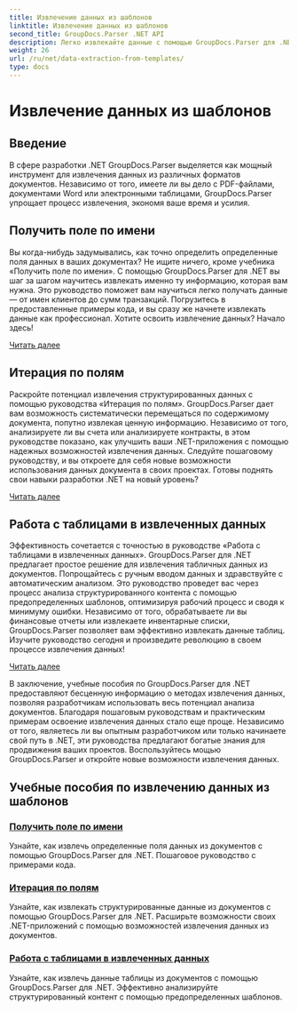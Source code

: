 ```yaml
---
title: Извлечение данных из шаблонов
linktitle: Извлечение данных из шаблонов
second_title: GroupDocs.Parser .NET API
description: Легко извлекайте данные с помощью GroupDocs.Parser для .NET. Научитесь извлекать определенные поля, перебирать данные и работать с таблицами в извлеченном содержимом.
weight: 26
url: /ru/net/data-extraction-from-templates/
type: docs
---
```

# Извлечение данных из шаблонов


## Введение

В сфере разработки .NET GroupDocs.Parser выделяется как мощный инструмент для извлечения данных из различных форматов документов. Независимо от того, имеете ли вы дело с PDF-файлами, документами Word или электронными таблицами, GroupDocs.Parser упрощает процесс извлечения, экономя ваше время и усилия.

## Получить поле по имени

Вы когда-нибудь задумывались, как точно определить определенные поля данных в ваших документах? Не ищите ничего, кроме учебника «Получить поле по имени». С помощью GroupDocs.Parser для .NET вы шаг за шагом научитесь извлекать именно ту информацию, которая вам нужна. Это руководство поможет вам научиться легко получать данные — от имен клиентов до сумм транзакций. Погрузитесь в предоставленные примеры кода, и вы сразу же начнете извлекать данные как профессионал. Хотите освоить извлечение данных? Начало здесь!

[Читать далее](./get-field-by-name/)

## Итерация по полям

Раскройте потенциал извлечения структурированных данных с помощью руководства «Итерация по полям». GroupDocs.Parser дает вам возможность систематически перемещаться по содержимому документа, попутно извлекая ценную информацию. Независимо от того, анализируете ли вы счета или анализируете контракты, в этом руководстве показано, как улучшить ваши .NET-приложения с помощью надежных возможностей извлечения данных. Следуйте пошаговому руководству, и вы откроете для себя новые возможности использования данных документа в своих проектах. Готовы поднять свои навыки разработки .NET на новый уровень?

[Читать далее](./iterate-through-fields/)

## Работа с таблицами в извлеченных данных

Эффективность сочетается с точностью в руководстве «Работа с таблицами в извлеченных данных». GroupDocs.Parser для .NET предлагает простое решение для извлечения табличных данных из документов. Попрощайтесь с ручным вводом данных и здравствуйте с автоматическим анализом. Это руководство проведет вас через процесс анализа структурированного контента с помощью предопределенных шаблонов, оптимизируя рабочий процесс и сводя к минимуму ошибки. Независимо от того, обрабатываете ли вы финансовые отчеты или извлекаете инвентарные списки, GroupDocs.Parser позволяет вам эффективно извлекать данные таблиц. Изучите руководство сегодня и произведите революцию в своем процессе извлечения данных!

[Читать далее](./working-with-tables-in-extracted-data/)

В заключение, учебные пособия по GroupDocs.Parser для .NET предоставляют бесценную информацию о методах извлечения данных, позволяя разработчикам использовать весь потенциал анализа документов. Благодаря пошаговым руководствам и практическим примерам освоение извлечения данных стало еще проще. Независимо от того, являетесь ли вы опытным разработчиком или только начинаете свой путь в .NET, эти руководства предлагают богатые знания для продвижения ваших проектов. Воспользуйтесь мощью GroupDocs.Parser и откройте новые возможности извлечения данных.
## Учебные пособия по извлечению данных из шаблонов
### [Получить поле по имени](./get-field-by-name/)
Узнайте, как извлечь определенные поля данных из документов с помощью GroupDocs.Parser для .NET. Пошаговое руководство с примерами кода.
### [Итерация по полям](./iterate-through-fields/)
Узнайте, как извлекать структурированные данные из документов с помощью GroupDocs.Parser для .NET. Расширьте возможности своих .NET-приложений с помощью возможностей извлечения данных из документов.
### [Работа с таблицами в извлеченных данных](./working-with-tables-in-extracted-data/)
Узнайте, как извлечь данные таблицы из документов с помощью GroupDocs.Parser для .NET. Эффективно анализируйте структурированный контент с помощью предопределенных шаблонов.